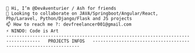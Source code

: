
    👋 Hi, I’m @DevAventurier / Ash for friends
    💞️ Looking to collaborate on JAVA/Springboot/Angular/React, Php/Laravel, Python/Django/Flask and JS projects
    📫 How to reach me ?: devfreelancer001@gmail.com
    ⚡ NINDO: Code is Art
    -----------------------------------------------------------------------------------   PROJECTS INFOS   -----------------------------------------------------------------

